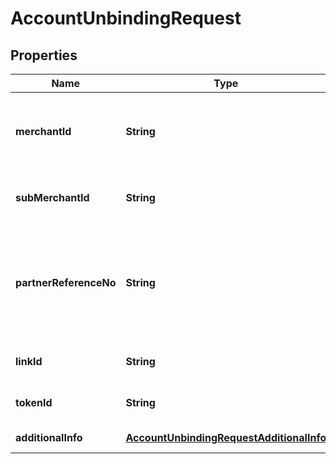 

# AccountUnbindingRequest


## Properties

| Name | Type | Description | Notes |
| - | - | - | - |
|**merchantId** | **String** | Merchant identifier that is unique per each merchant |  |
|**subMerchantId** | **String** | Information of sub merchant identifier |  [optional] |
|**partnerReferenceNo** | **String** | Unique transaction identifier on partner system which assigned to each transaction |  [optional] |
|**linkId** | **String** | Information of link identifier |  [optional] |
|**tokenId** | **String** | Information of token identifier |  [optional] |
|**additionalInfo** | [**AccountUnbindingRequestAdditionalInfo**](AccountUnbindingRequestAdditionalInfo.md) | Additional information |  |




